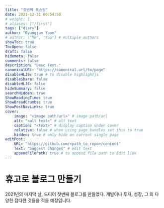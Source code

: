 ```yaml
---
title: "첫번째 포스팅"
date: 2021-12-31 00:54:50
# weight: 1
# aliases: ["/first"]
tags: ["diary"]
author: "Byungjun Yoon"
# author: ["Me", "You"] # multiple authors
showToc: true
TocOpen: false
draft: false
hidemeta: false
comments: false
description: "Desc Text."
canonicalURL: "https://canonical.url/to/page"
disableHLJS: true # to disable highlightjs
disableShare: false
disableHLJS: false
hideSummary: false
searchHidden: true
ShowReadingTime: true
ShowBreadCrumbs: true
ShowPostNavLinks: true
cover:
    image: "<image path/url>" # image path/url
    alt: "<alt text>" # alt text
    caption: "<text>" # display caption under cover
    relative: false # when using page bundles set this to true
    hidden: true # only hide on current single page
editPost:
    URL: "https://github.com/<path_to_repo>/content"
    Text: "Suggest Changes" # edit text
    appendFilePath: true # to append file path to Edit link
---
```


# 휴고로 블로그 만들기

2021년의 마지막 날, 드디어 첫번째 블로그를 만들었다. 
개발이나 투자, 성장, 그 외 다양한 잡다한 것들을 적을 예정입니다. 